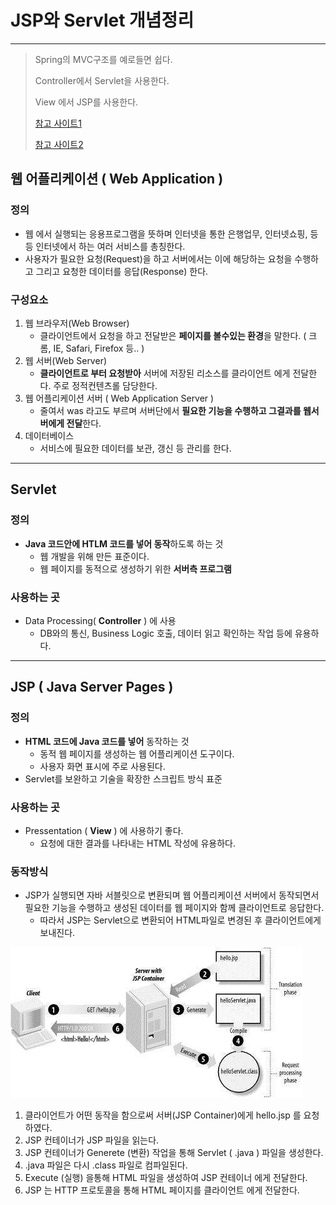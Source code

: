 # JSP와 Servlet 개념정리

---

> Spring의 MVC구조를 예로들면 쉽다. 
>
> Controller에서 Servlet을 사용한다. 
>
> View 에서 JSP를 사용한다. 
>
> [참고 사이트1](https://javacpro.tistory.com/43)
>
> [참고 사이트2](https://swk3169.tistory.com/276)

## 웹 어플리케이션 ( Web Application )

### 정의

- 웹 에서 실행되는 응용프로그램을 뜻하며 인터넷을 통한 은행업무, 인터넷쇼핑, 등등 인터넷에서 하는 여러 서비스를 총칭한다.
- 사용자가 필요한 요청(Request)을 하고 서버에서는 이에 해당하는 요청을 수행하고 그리고 요청한 데이터를 응답(Response) 한다.

### 구성요소

1. 웹 브라우저(Web Browser)
   - 클라이언트에서 요청을 하고 전달받은 **페이지를 볼수있는 환경**을 말한다. ( 크롬, IE, Safari, Firefox 등.. )
2. 웹 서버(Web Server)
   - **클라이언트로 부터 요청받아** 서버에 저장된 리소스를 클라이언트 에게 전달한다. 주로 정적컨텐츠롤 담당한다.
3. 웹 어플리케이션 서버 ( Web Application Server )
   - 줄여서 was 라고도 부르며 서버단에서 **필요한 기능을 수행하고 그결과를 웹서버에게 전달**한다.
4. 데이터베이스
   - 서비스에 필요한 데이터를 보관, 갱신 등 관리를 한다.

---

## Servlet 

### 정의

- **Java 코드안에 HTLM 코드를 넣어 동작**하도록 하는 것 
  - 웹 개발을 위해 만든 표준이다. 
  - 웹 페이지를 동적으로 생성하기 위한 **서버측 프로그램** 

### 사용하는 곳

- Data Processing( **Controller** ) 에 사용
  - DB와의 통신, Business Logic 호출, 데이터 읽고 확인하는 작업 등에 유용하다.

---

## JSP ( Java Server Pages )

### 정의

- **HTML 코드에 Java 코드를 넣어** 동작하는 것 
  -  동적 웹 페이지를 생성하는 웹 어플리케이션 도구이다. 
  - 사용자 화면 표시에 주로 사용된다. 
- Servlet를 보완하고 기술을 확장한 스크립트 방식 표준

### 사용하는 곳

- Pressentation ( **View** ) 에 사용하기 좋다. 
  - 요청에 대한 결과를 나타내는 HTML 작성에 유용하다. 

### 동작방식

- JSP가 실행되면 자바 서블릿으로 변환되며 웹 어플리케이션 서버에서 동작되면서 필요한 기능을 수행하고 생성된 데이터를 웹 페이지와 함께 클라이언트로 응답한다. 
  - 따라서 JSP는 Servlet으로 변환되어 HTML파일로 변경된 후 클라이언트에게 보내진다. 

<img src="./images/jsp동작방식.jpg">

1. 클라이언트가 어떤 동작을 함으로써 서버(JSP Container)에게 hello.jsp 를 요청하였다.
2. JSP 컨테이너가 JSP 파일을 읽는다.
3. JSP 컨테이너가 Generete (변환) 작업을 통해 Servlet ( .java ) 파일을 생성한다.
4. .java 파일은 다시 .class 파일로 컴파일된다.
5. Execute (실행) 을통해 HTML 파일을 생성하여 JSP 컨테이너 에게 전달한다.
6. JSP 는 HTTP 프로토콜을 통해 HTML 페이지를 클라이언트 에게 전달한다.